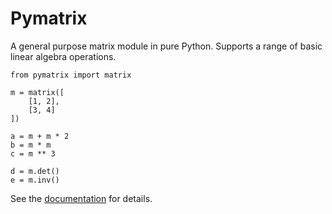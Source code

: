 
# Pymatrix

A general purpose matrix module in pure Python. Supports a range of
basic linear algebra operations.

    from pymatrix import matrix

    m = matrix([
        [1, 2],
        [3, 4]
    ])

    a = m + m * 2
    b = m * m
    c = m ** 3

    d = m.det()
    e = m.inv()

See the [documentation][docs] for details.

[docs]: http://mulholland.xyz/docs/pymatrix/
